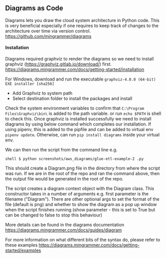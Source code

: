 ## Diagrams as Code

Diagrams lets you draw the cloud system architecture in Python code. This is very beneficial especially if 
one requires to keep track of changes to the architecture over time  via version control.
https://github.com/mingrammer/diagrams


#### Installation 

Diagrams required graphviz to render the diagrams so we need to install graphviz (https://graphviz.gitlab.io/download/) 
first.
https://diagrams.mingrammer.com/docs/getting-started/installation

For Windows, download and run the executable `graphviz-4.0.0 (64-bit) EXE installer [sha256]` 
 * Add Graphviz to system path
 * Select destination folder to install the packages and install

Check the system environment variables to confirm that `C:\Program Files\Graphviz\bin\` is added to the path variable.
or run `echo $PATH` is shell to check this.
Once graphviz is installed successfully we need to install diagrams by using below command which completes our installation.
If using pipenv, this is added to the pipfile and can be added to virtual env `pipenv update`. Otherwise, can 
run `pip install diagrams` inside your virtual env. 


We can then run the script from the command line e.g.

``shell
$ python screenshots/aws_diagrams/glue-etl-example-2 .py 
``

This should create a Diagram.png file in the directory from where the script was run. If we are in the root of the repo
and ran the command above, then the output file would be generated in the root of the repo. 

The script creates a diagram context object with the Diagram class. This constructor takes in a number of arguments 
e.g. first parameter is the filename ("Diagram"). There are other optional args to set the format of the file (default is png)
and whether to show the diagram as a pop up window when the script finishes running (show parameter - this is set to True but can be 
changed to false to stop this behaviour) 

More details can be found in the diagrams documentation https://diagrams.mingrammer.com/docs/guides/diagram

For more information on what different bits of the syntax do, please refer to these examples https://diagrams.mingrammer.com/docs/getting-started/examples